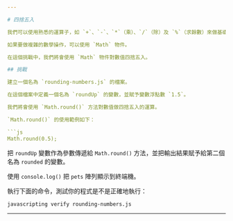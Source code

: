 ```yaml
---

# 四捨五入

我們可以使用熟悉的運算子，如 `+`、`-`、`*`（乘）、`/`（除）及 `%`（求餘數）來做基礎的數學運算。

如果要做複雜的數學操作，可以使用 `Math` 物件。

在這個挑戰中，我們將會使用 `Math` 物件對數值四捨五入。

## 挑戰

建立一個名為 `rounding-numbers.js` 的檔案。

在這個檔案中定義一個名為 `roundUp` 的變數，並賦予變數浮點數 `1.5`。

我們將會使用 `Math.round()` 方法對數值做四捨五入的運算。

`Math.round()` 的使用範例如下：

```js
Math.round(0.5);
```

把 `roundUp` 變數作為參數傳遞給 `Math.round()` 方法，並把輸出結果賦予給第二個名為 `rounded` 的變數。

使用 `console.log()` 把 `pets` 陣列顯示到終端機。

執行下面的命令，測試你的程式是不是正確地執行：

`javascripting verify rounding-numbers.js`

---
```

